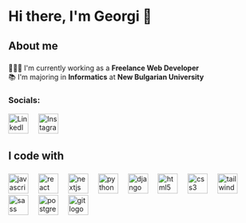 <h1 align="left">Hi there, I'm Georgi 👋</h1>

###

<h2 align="left">About me</h2>

###

<p align="left">🧑🏻‍💻 I'm currently working as a <strong>Freelance Web Developer</strong><br>📚 I'm majoring in <strong>Informatics</strong> at <strong>New Bulgarian University</strong></p>

<h3 align="left">Socials:</h3>
<div>
  <a href="https://www.linkedin.com/in/georgiandreev/"><img src="https://raw.githubusercontent.com/maurodesouza/profile-readme-generator/master/src/assets/icons/social/linkedin/default.svg" height="40" alt="LinkedIn"/></a>
  <img width="12" />
  <a href="https://www.instagram.com/greev/"><img src="https://raw.githubusercontent.com/maurodesouza/profile-readme-generator/master/src/assets/icons/social/instagram/default.svg" height="40" alt="Instagram"/></a>
</div>

###

<h2 align="left">I code with</h2>

###

<div align="left">
  <img src="https://cdn.jsdelivr.net/gh/devicons/devicon/icons/javascript/javascript-original.svg" height="40" alt="javascript logo"  />
  <img width="12" />
  <img src="https://cdn.jsdelivr.net/gh/devicons/devicon/icons/react/react-original.svg" height="40" alt="react logo"  />
  <img width="12" />
  <img src="https://cdn.jsdelivr.net/gh/devicons/devicon/icons/nextjs/nextjs-original.svg" height="40" alt="nextjs logo"  />
  <img width="12" />
  <img src="https://cdn.jsdelivr.net/gh/devicons/devicon/icons/python/python-original.svg" height="40" alt="python logo"  />
  <img width="12" />
  <img src="https://cdn.jsdelivr.net/gh/devicons/devicon/icons/django/django-plain.svg" height="40" alt="django logo"  />
  <img width="12" />
  <img src="https://cdn.jsdelivr.net/gh/devicons/devicon/icons/html5/html5-original.svg" height="40" alt="html5 logo"  />
  <img width="12" />
  <img src="https://cdn.jsdelivr.net/gh/devicons/devicon/icons/css3/css3-original.svg" height="40" alt="css3 logo"  />
  <img width="12" />
  <img src="https://cdn.jsdelivr.net/gh/devicons/devicon/icons/tailwindcss/tailwindcss-original.svg" height="40" alt="tailwind logo"  />
  <img width="12" />
  <img src="https://cdn.jsdelivr.net/gh/devicons/devicon/icons/sass/sass-original.svg" height="40" alt="sass logo"  />
  <img width="12" />
  <img src="https://cdn.jsdelivr.net/gh/devicons/devicon/icons/postgresql/postgresql-original.svg" height="40" alt="postgresql logo"  />
  <img width="12" />
  <img src="https://cdn.jsdelivr.net/gh/devicons/devicon/icons/git/git-original.svg" height="40" alt="git logo"  />
</div>

###
